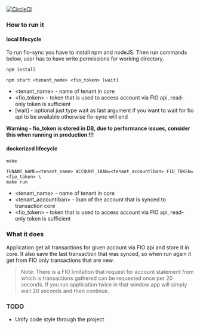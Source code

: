 [![CircleCI](https://circleci.com/gh/jancajthaml/fio-bco.svg?style=svg&circle-token=dca7fe834e3de7b35f226069ae4729e283ff1df5)](https://circleci.com/gh/jancajthaml/fio-bco)

### How to run it

#### local lifecycle

To run fio-sync you have to install npm and nodeJS. Then run commands below, user has to have write permissions for working directory.

```
npm install

npm start <tenant_name> <fio_token> [wait]
```

- <tenant_name> - name of tenant in core
- <fio_token> - token that is used to access account via FIO api, read-only token is sufficient
- [wait] - optional just type wait as last argument if you want to wait for fio api to be available otherwise fio-sync will end

**Warning - fio_token is stored in DB, due to performance issues, consider this when running in production !!!** 
#### dockerized lifecycle

```
make

TENANT_NAME=<tenant_name> ACCOUNT_IBAN=<tenant_accountIban> FIO_TOKEN=<fio_token> \
make run
```

- <tenant_name> - name of tenant in core
- <tenant_accountIban> - iban of the account that is synced to transaction core
- <fio_token> - token that is used to access account via FIO api, read-only token is sufficient

### What it does

Application get all transactions for given account via FIO api and store it in core. It also save the last
transaction that was synced, so when run again it get from FIO only transactions that are new.

> Note: There is a FIO limitation that request for account statement from which is transactions gathered can be requested
once per 20 seconds. If you run application twice in that window app will simply wait 20 seconds and then continue.

### TODO

* Unify code style through the project 
